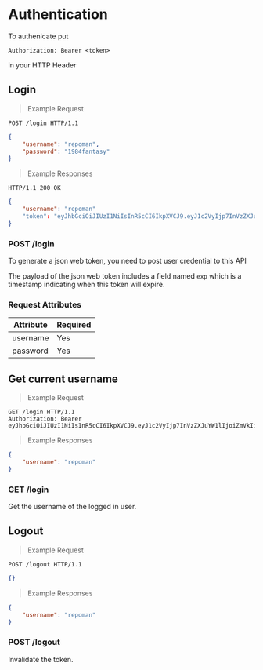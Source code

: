 # Authentication

To authenicate
put 

`Authorization: Bearer <token>`

in your HTTP Header

## Login

> Example Request

```http
POST /login HTTP/1.1
```


```json
{
	"username": "repoman",
	"password": "1984fantasy"
}
```

> Example Responses


```http
HTTP/1.1 200 OK

```

```json
{
	"username": "repoman"
	"token": "eyJhbGciOiJIUzI1NiIsInR5cCI6IkpXVCJ9.eyJ1c2VyIjp7InVzZXJuYW1lIjoiZmVkIiwicm9sZXMiOlt7InJvbGUiOiJwcm9qMi5jb2xsYWJvcmF0b3IiLCJkYiI6ImZlZCJ9LHsicm9sZSI6InByb2oxLmNvbGxhYm9yYXRvciIsImRiIjoiZmVkIn0seyJyb2xlIjoiYWRtaW4iLCJkYiI6ImZlZCJ9XX0sImlhdCI6MTQ5Njg1MDMzMSwiZXhwIjoxNDk2ODU3NTMxfQ.Z9goqD9RWAO_jyUIOiLkBiVkHTbDMrVRKRfIDsoASkU"
}
```

### POST /login


To generate a json web token, you need to post user credential to this API

The payload of the json web token includes a field named `exp` which is a timestamp indicating when this token will expire.
### Request Attributes

Attribute | Required
--------- | ------- 
username | Yes
password | Yes 


## Get current username

> Example Request

```http
GET /login HTTP/1.1
Authorization: Bearer eyJhbGciOiJIUzI1NiIsInR5cCI6IkpXVCJ9.eyJ1c2VyIjp7InVzZXJuYW1lIjoiZmVkIiwicm9sZXMiOlt7InJvbGUiOiJwcm9qMi5jb2xsYWJvcmF0b3IiLCJkYiI6ImZlZCJ9LHsicm9sZSI6InByb2oxLmNvbGxhYm9yYXRvciIsImRiIjoiZmVkIn0seyJyb2xlIjoiYWRtaW4iLCJkYiI6ImZlZCJ9XX0sImlhdCI6MTQ5Njg1MDMzMSwiZXhwIjoxNDk2ODU3NTMxfQ.Z9goqD9RWAO_jyUIOiLkBiVkHTbDMrVRKRfIDsoASkU
```

> Example Responses

```json
{
	"username": "repoman"
}
```

### GET /login

Get the username of the logged in user.


## Logout

> Example Request

```http
POST /logout HTTP/1.1
```

```json
{}
```

> Example Responses

```json
{
	"username": "repoman"
}
```

### POST /logout

Invalidate the token.